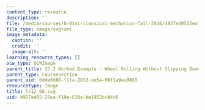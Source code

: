 ```yaml
---
content_type: resource
description: ''
file: /media/courses/8-01sc-classical-mechanics-fall-2016/4927e40525eaf10e616abe1953bc04d6_ls12_08.svg
file_type: image/svg+xml
image_metadata:
  caption: ''
  credit: ''
  image-alt: ''
learning_resource_types: []
ocw_type: OCWImage
parent_title: 37.2 Worked Example - Wheel Rolling Without Slipping Down Inclined Plane
parent_type: CourseSection
parent_uid: 6dde6688-f1fa-20f2-de5a-06f1a9aa9665
resourcetype: Image
title: ls12_08.svg
uid: 4927e405-25ea-f10e-616a-be1953bc04d6
---
```

